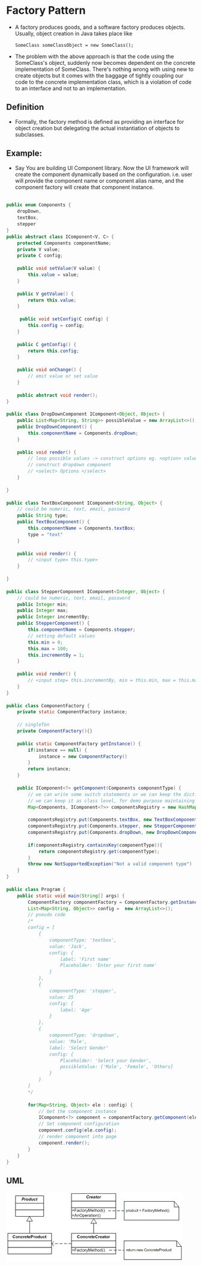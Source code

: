 # Factory Pattern

- A factory produces goods, and a software factory produces objects. Usually, object creation in Java takes place like
    
    ```
    SomeClass someClassObject = new SomeClass();
    ```
- The problem with the above approach is that the code using the SomeClass's object, suddenly now becomes dependent on the concrete implementation of SomeClass. There's nothing wrong with using new to create objects but it comes with the baggage of tightly coupling our code to the concrete implementation class, which is a violation of code to an interface and not to an implementation.

## Definition

- Formally, the factory method is defined as providing an interface for object creation but delegating the actual instantiation of objects to subclasses.

## Example:

- Say You are building UI Component library. Now the UI framework will create the component dynamically based on the configuration. i.e. user will provide the component name or component alias name, and the component factory will create that component instance.

``` Java

public enum Components {
    dropDown,
    textBox,
    stepper
}
public abstract class IComponent<V, C> {
    protected Components componentName;
    private V value;
    private C config;

    public void setValue(V value) {
        this.value = value;
    }

    public V getValue() {
        return this.value;
    }

     public void setConfig(C config) {
        this.config = config;
    }

    public C getConfig() {
        return this.config;
    }

    public void onChange() {
        // emit value or set value
    }

    public abstract void render();
}

public class DropDownComponent IComponent<Object, Object> {
    public List<Map<String, String>> possibleValue = new ArrayList<>();
    public DropDownComponent() {
        this.componentName = Components.dropDown;
    }

    public void render() {
        // loop possible values -> construct options eg. <option> value 1 </option>
        // construct dropdown component
        // <select> Options </select>
    }
   
}

public class TextBoxComponent IComponent<String, Object> {
    // could be numeric, text, email, password
    public String type;
    public TextBoxComponent() {
        this.componentName = Components.textBox;
        type = "text"
    }

    public void render() {
        // <input type= this.type>
    }
   
}

public class StepperComponent IComponent<Integer, Object> {
    // could be numeric, text, email, password
    public Integer min;
    public Integer max;
    public Integer incrementBy;
    public StepperComponent() {
        this.componentName = Components.stepper;
        // setting default values
        this.min = 0;
        this.max = 100;
        this.incrementBy = 1;
    }

    public void render() {
        // <input step= this.incrementBy, min = this.min, max = this.max>
    }
}

public class ComponentFactory {
    private static ComponentFactory instance;

    // singleTon
    private ComponentFactory(){}

    public static ComponentFactory getInstance() {
        if(instance == null) {
            instance = new ComponentFactory()
        }
        return instance;
    }

    public IComponent<?> getComponent(Components componentType) {
        // we can write some switch statements or we can keep the dict.
        // we can keep it as class level, for demo purpose maintaining here.
        Map<Components, IComponent<?>> componentsRegistry = new HashMap<>();

        componentsRegistry.put(Components.textBox, new TextBoxComponent());
        componentsRegistry.put(Components.stepper, new StepperComponent());
        componentsRegistry.put(Components.dropDown, new DropDownComponent());

        if(componentsRegistry.containsKey(componentType)){
            return componentsRegistry.get(componentType);
        }
        throw new NotSupportedException("Not a valid component type")
    }
}

public class Program {
    public static void main(String[] args) {
        ComponentFactory componentFactory = ComponentFactory.getInstance()
        List<Map<String, Object>> config =  new ArrayList<>();
        // pseudo code
        /*
        config = [
            {
                componentType: 'textbox',
                value: 'Jack',
                config: {
                    label: 'First name'
                    Placeholder: 'Enter your first name'
                }
            },
            {
                componentType: 'stepper',
                value: 25
                config: {
                    label: 'Age'
                }
            },
            {
                componentType: 'dropdown',
                value: 'Male',
                label: 'Select Gender'
                config: {
                    Placeholder: 'Select your Gender',
                    possibleValue: ['Male', 'Female', 'Others]
                }
            }
        ]
        */

        for(Map<String, Object> ele : config) {
            // Get the component instance
            IComponent<?> component = componentFactory.getComponent(ele.componentType);
            // Set component configuration
            component.config(ele.config);
            // render component into page
            component.render();
        }
    }
}

```
## UML

![Factory pattern](../resources/factory-pattern.png)
